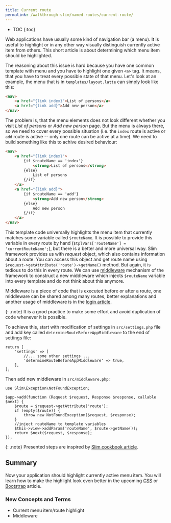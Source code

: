 ```yaml
---
title: Current route
permalink: /walkthrough-slim/named-routes/current-route/
---
```


* TOC
{:toc}

Web applications have usually some kind of navigation bar (a menu). It is useful to highlight or in any other
way visually distinguish currently active item from others. This short article is about determining which menu item
should be highlighted.

The reasoning about this issue is hard because you have one common template with menu and you have to highlight
one given `<a>` tag. It means, that you have to treat every possible state of that menu. Let's look at an example,
the menu that is in `templates/layout.latte` can simply look like this:

~~~ html
<nav>
    <a href="{link index}">List of persons</a>
    <a href="{link add}">Add new person</a>
</nav>
~~~

The problem is, that the menu elements does not look different whether you visit *List of persons* or *Add new person*
page. But the menu is always there, so we need to cover every possible situation (i.e. the `index` route is active or
`add` route is active -- only one route can be active at a time). We need to build something like this to achive
desired behaviour:  

~~~ html
<nav>
    <a href="{link index}">
        {if $routeName == 'index'}
            <strong>List of persons</strong>
        {else}
            List of persons
        {/if}
    </a>
    <a href="{link add}">
        {if $routeName == 'add'}
            <strong>Add new person</strong>
        {else}
            Add new person
        {/if}
    </a>
</nav>
~~~

This template code universally highlights the menu item that currently matches some variable called `$routeName`.
It is possible to provide this variable in every route by hand (`$tplVars['routeName'] = 'currentRouteName';`),
but there is a better and more universal way. Slim framework provides us with *request* object, which also contains
information about a route. You can access this object and get route name using `$request->getAttribute('route')->getName()`
method. But again, it is tedious to do this in every route. We can use [middleware](https://www.slimframework.com/docs/v3/concepts/middleware.html)
mechanism of the framework to construct a new middleware which injects `$routeName` variable into every template
and do not think about this anymore.

Middleware is a piece of code that is executed before or after a route, one middleware can be shared among
many routes, better explanations and another usage of middleware is in the [login article](/walkthrough-slim/login/).

{: .note}
It is a good practice to make some effort and avoid duplication of code whenever it is possible.

To achieve this, start with modification of settings in `src/settings.php` file and add key called
`determineRouteBeforeAppMiddleware` to the end of settings file:

~~~ php?start_inline=1
return [
    'settings' => [
        //... some other settings ...
        'determineRouteBeforeAppMiddleware' => true,
    ],
];
~~~

Then add new middleware in `src/middleware.php`:

~~~ php?start_inline=1
use Slim\Exception\NotFoundException;

$app->add(function (Request $request, Response $response, callable $next) {
    $route = $request->getAttribute('route');
    if (empty($route)) {
        throw new NotFoundException($request, $response);
    }
    //inject routeName to template variables
    $this->view->addParam('routeName', $route->getName());
    return $next($request, $response);
});
~~~

{: .note}
Presented steps are inspired by [Slim cookbook article](https://www.slimframework.com/docs/v3/cookbook/retrieving-current-route.html).

## Summary
Now your application should highlight currently active menu item. You will learn how to make the highlight look even
better in the upcoming [CSS](/walkthrough-slim/css/) or [Bootstrap](/walkthrough-slim/css/bootstrap/) article.

### New Concepts and Terms
- Current menu item/route highlight
- Middleware